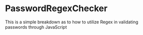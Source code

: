 # PasswordRegexChecker
This is a simple breakdown as to how to utilize Regex in validating passwords through JavaScript
